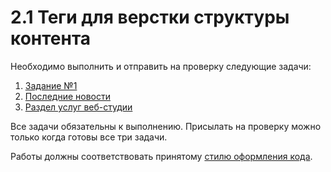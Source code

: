 # 2.1 Теги для верстки структуры контента

Необходимо выполнить и отправить на проверку следующие задачи:

1. [Задание №1](https://github.com/netology-code/html-2-homeworks/tree/develop/content-structure-tags/markup)
2. [Последние новости](https://github.com/netology-code/html-2-homeworks/tree/develop/content-structure-tags/latest-news)
3. [Раздел услуг веб-студии](https://github.com/netology-code/html-2-homeworks/tree/develop/content-structure-tags/web-studio)

Все задачи обязательны к выполнению. Присылать на проверку можно только когда готовы все три задачи.

Работы должны соответствовать принятому [стилю оформления кода](https://github.com/netology-code/codestyle/tree/master/css).
